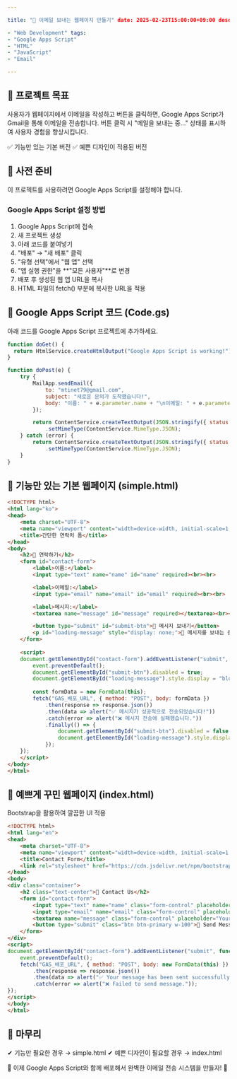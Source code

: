 ```yaml
---

title: "📩 이메일 보내는 웹페이지 만들기" date: 2025-02-23T15:00:00+09:00 description: "Google Apps Script(GAS)와 HTML, JavaScript를 활용하여 이메일을 전송하는 웹페이지를 만드는 방법을 설명합니다." type: "post" image: "/images/sendMail.png" categories:

- "Web Development" tags:
- "Google Apps Script"
- "HTML"
- "JavaScript"
- "Email"

---
```


## 🚀 프로젝트 목표

사용자가 웹페이지에서 이메일을 작성하고 버튼을 클릭하면, Google Apps Script가 Gmail을 통해 이메일을 전송합니다. 버튼 클릭 시 "메일을 보내는 중..." 상태를 표시하여 사용자 경험을 향상시킵니다.

✅ 기능만 있는 기본 버전 ✅ 예쁜 디자인이 적용된 버전

## 📌 사전 준비

이 프로젝트를 사용하려면 Google Apps Script를 설정해야 합니다.

### Google Apps Script 설정 방법

1. Google Apps Script에 접속
2. 새 프로젝트 생성
3. 아래 코드를 붙여넣기
4. "배포" → "새 배포" 클릭
5. "유형 선택"에서 "웹 앱" 선택
6. "앱 실행 권한"을 \*\*"모든 사용자"\*\*로 변경
7. 배포 후 생성된 웹 앱 URL을 복사
8. HTML 파일의 fetch() 부분에 복사한 URL을 적용

## 📌 Google Apps Script 코드 (Code.gs)

아래 코드를 Google Apps Script 프로젝트에 추가하세요.

```javascript
function doGet() {
  return HtmlService.createHtmlOutput("Google Apps Script is working!");
}

function doPost(e) {
    try {
        MailApp.sendEmail({
            to: "mtinet79@gmail.com",
            subject: "새로운 문의가 도착했습니다!",
            body: "이름: " + e.parameter.name + "\n이메일: " + e.parameter.email + "\n메시지: " + e.parameter.message
        });

        return ContentService.createTextOutput(JSON.stringify({ status: "success" }))
            .setMimeType(ContentService.MimeType.JSON);
    } catch (error) {
        return ContentService.createTextOutput(JSON.stringify({ status: "error", message: error.toString() }))
            .setMimeType(ContentService.MimeType.JSON);
    }
}
```

## 📌 기능만 있는 기본 웹페이지 (simple.html)

```html
<!DOCTYPE html>
<html lang="ko">
<head>
    <meta charset="UTF-8">
    <meta name="viewport" content="width=device-width, initial-scale=1.0">
    <title>간단한 연락처 폼</title>
</head>
<body>
    <h2>📩 연락하기</h2>
    <form id="contact-form">
        <label>이름:</label>
        <input type="text" name="name" id="name" required><br><br>

        <label>이메일:</label>
        <input type="email" name="email" id="email" required><br><br>

        <label>메시지:</label>
        <textarea name="message" id="message" required></textarea><br><br>

        <button type="submit" id="submit-btn">📨 메시지 보내기</button>
        <p id="loading-message" style="display: none;">📨 메시지를 보내는 중...</p>
    </form>
    
    <script>
    document.getElementById("contact-form").addEventListener("submit", function (event) {
        event.preventDefault();
        document.getElementById("submit-btn").disabled = true;
        document.getElementById("loading-message").style.display = "block";
        
        const formData = new FormData(this);
        fetch("GAS_배포_URL", { method: "POST", body: formData })
            .then(response => response.json())
            .then(data => alert("✅ 메시지가 성공적으로 전송되었습니다!"))
            .catch(error => alert("❌ 메시지 전송에 실패했습니다."))
            .finally(() => {
                document.getElementById("submit-btn").disabled = false;
                document.getElementById("loading-message").style.display = "none";
            });
    });
    </script>
</body>
</html>
```

## 📌 예쁘게 꾸민 웹페이지 (index.html)

Bootstrap을 활용하여 깔끔한 UI 적용

```html
<!DOCTYPE html>
<html lang="en">
<head>
    <meta charset="UTF-8">
    <meta name="viewport" content="width=device-width, initial-scale=1.0">
    <title>Contact Form</title>
    <link rel="stylesheet" href="https://cdn.jsdelivr.net/npm/bootstrap@5.3.0/dist/css/bootstrap.min.css">
</head>
<body>
<div class="container">
    <h2 class="text-center">📩 Contact Us</h2>
    <form id="contact-form">
        <input type="text" name="name" class="form-control" placeholder="Your Name" required>
        <input type="email" name="email" class="form-control" placeholder="Your Email" required>
        <textarea name="message" class="form-control" placeholder="Your Message" required></textarea>
        <button type="submit" class="btn btn-primary w-100">📩 Send Message</button>
    </form>
</div>
<script>
document.getElementById("contact-form").addEventListener("submit", function (event) {
    event.preventDefault();
    fetch("GAS_배포_URL", { method: "POST", body: new FormData(this) })
        .then(response => response.json())
        .then(data => alert("✅ Your message has been sent successfully!"))
        .catch(error => alert("❌ Failed to send message."));
});
</script>
</body>
</html>
```

## 📌 마무리

✔ 기능만 필요한 경우 → simple.html ✔ 예쁜 디자인이 필요할 경우 → index.html

🚀 이제 Google Apps Script와 함께 배포해서 완벽한 이메일 전송 시스템을 만들자! 🚀

